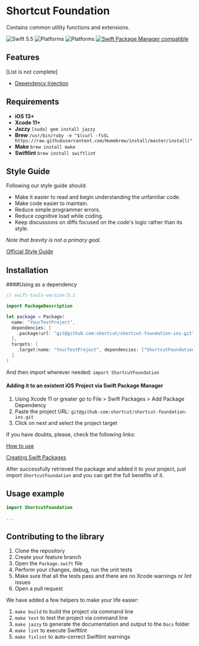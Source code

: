 # Shortcut Foundation

Contains common utility functions and extensions.

![Swift 5.5](https://img.shields.io/badge/Swift-5.5-orange.svg)
![Platforms](https://img.shields.io/badge/Xcode-12-orange.svg?style=flat)
![Platforms](https://img.shields.io/badge/platform-iOS-orange.svg?style=flat)
[![Swift Package Manager compatible](https://img.shields.io/badge/Swift%20Package%20Manager-compatible-orange.svg)](https://github.com/apple/swift-package-manager)

## Features

[List is not complete]

- [Dependency Injection](Documentation/DependencyInjection.md)

## Requirements

- **iOS 13+**
- **Xcode 11+**
- **Jazzy** ```[sudo] gem install jazzy```
- **Brew** ```/usr/bin/ruby -e "$(curl -fsSL https://raw.githubusercontent.com/Homebrew/install/master/install)"```
- **Make** ```brew install make```
- **Swiftlint** ```brew install swiftlint```

## Style Guide

Following our style guide should:

* Make it easier to read and begin understanding the unfamiliar code.
* Make code easier to maintain.
* Reduce simple programmer errors.
* Reduce cognitive load while coding.
* Keep discussions on diffs focused on the code's logic rather than its style.

*Note that brevity is not a primary goal.*

[Official Style Guide](https://github.com/shortcut/shortcut-style-guide-ios)

## Installation

####Using as a dependency

``` swift
// swift-tools-version:5.1

import PackageDescription

let package = Package(
  name: "YourTestProject",
  dependencies: [
    .package(url: "git@github.com:shortcut/shortcut-foundation-ios.git", from: "0.0.7")
  ],
  targets: [
    .target(name: "YourTestProject", dependencies: ["ShortcutFoundation"])
  ]
)
```
And then import wherever needed: ```import ShortcutFoundation ```

#### Adding it to an existent iOS Project via Swift Package Manager

1. Using Xcode 11 or greater go to File > Swift Packages > Add Package Dependency
2. Paste the project URL: `git@github.com:shortcut/shortcut-foundation-ios.git`
3. Click on next and select the project target

If you have doubts, please, check the following links:

[How to use](https://developer.apple.com/videos/play/wwdc2019/408/)

[Creating Swift Packages](https://developer.apple.com/videos/play/wwdc2019/410/)

After successfully retrieved the package and added it to your project, just import `ShortcutFoundation` and you can get the full benefits of it.


## Usage example

```swift
import ShortcutFoundation

...
```

## Contributing to the library

1. Clone the repository
2. Create your feature branch
3. Open the `Package.swift` file
4. Perform your changes, debug, run the unit tests
5. Make sure that all the tests pass and there are no Xcode warnings or lint issues
6. Open a pull request

We have added a few helpers to make your life easier:

1. ```make build``` to build the project via command line
2. ```make test``` to test the project via command line
3. ```make jazzy``` to generate the documentation and output to the `Docs` folder
4. ```make lint``` to execute Swiftlint
5. ```make fixlint``` to auto-correct Swiftlint warnings
